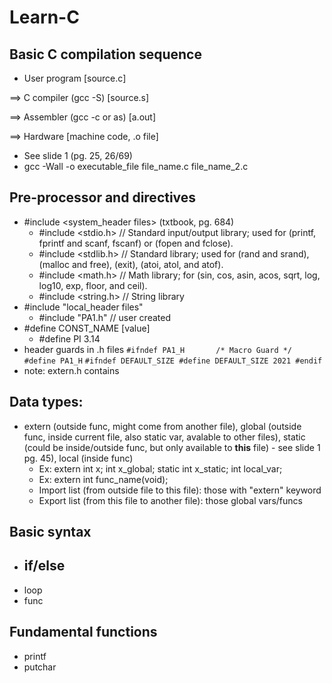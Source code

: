 # Learn-C

## Basic C compilation sequence

- User program [source.c] 

==> C compiler (gcc -S)  [source.s] 

==> Assembler (gcc -c or as) [a.out] 

==> Hardware [machine code, .o file]
- See slide 1 (pg. 25, 26/69)
- gcc -Wall -o executable_file file_name.c file_name_2.c

## Pre-processor and directives
- #include <system_header files> (txtbook, pg. 684)
    - #include <stdio.h> // Standard input/output library; used for (printf, fprintf and scanf, fscanf) or (fopen and fclose).
    - #include <stdlib.h> // Standard library; used for (rand and srand), (malloc and free), (exit), (atoi, atol, and atof).
    - #include <math.h> // Math library; for (sin, cos, asin, acos, sqrt, log, log10, exp, floor, and ceil).
    - #include <string.h> // String library
- #include "local_header files" 
    - #include "PA1.h" // user created
- #define CONST_NAME [value]
    - #define PI 3.14
- header guards in .h files
    ` #ifndef PA1_H       /* Macro Guard */
      #define PA1_H `
    `#ifndef DEFAULT_SIZE
     #define DEFAULT_SIZE 2021
     #endif`
- note: extern.h contains 

## Data types:
- extern (outside func, might come from another file), global (outside func, inside current file, also static var, avalable to other files), static (could be inside/outside func, but only available to __this__ file) - see slide 1 pg. 45), local (inside func)
    - Ex: extern int x;     int x_global;   static int x_static;    int local_var;
    - Ex: extern int func_name(void);
    - Import list (from outside file to this file): those with "extern" keyword 
    - Export list (from this file to another file): those global vars/funcs
 
## Basic syntax
- if/else
    -  
- loop
- func

## Fundamental functions
- printf
- putchar


